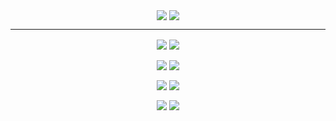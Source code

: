 <p align="center">
  <img align="center" src=https://github-readme-stats.vercel.app/api?username=mikew&theme=nord&hide_border=true&border_radius=20&show_icons=true&include_all_commits=true />
  <img align="center" src=https://github-readme-stats.vercel.app/api/top-langs?theme=nord&border_radius=20&hide_border=true&username=mikew&layout=compact&size_weight=0.5&count_weight=0.5 />
</p>

---

<p align="center">
  <a href="/mikew/transmission-material-ui" target="_blank"><img align="center" src=https://github-readme-stats.vercel.app/api/pin?theme=nord&border_radius=20&hide_border=true&username=mikew&description_lines_count=3&repo=transmission-material-ui /></a>
  <a href="/mikew/xarcade-xinput" target="_blank"><img align="center" src=https://github-readme-stats.vercel.app/api/pin?theme=nord&border_radius=20&hide_border=true&username=mikew&description_lines_count=3&repo=xarcade-xinput /></a>
</p>
<p align="center">
  <a href="/mikew/redux-easy-mode" target="_blank"><img align="center" src=https://github-readme-stats.vercel.app/api/pin?theme=nord&border_radius=20&hide_border=true&username=mikew&description_lines_count=3&repo=redux-easy-mode /></a>
  <a href="/mikew/homelab" target="_blank"><img align="center" src=https://github-readme-stats.vercel.app/api/pin?theme=nord&border_radius=20&hide_border=true&username=mikew&description_lines_count=3&repo=homelab /></a>
</p>
<p align="center">
  <a href="/mikew/brinton-memorial-cookbook" target="_blank"><img align="center" src=https://github-readme-stats.vercel.app/api/pin?theme=nord&border_radius=20&hide_border=true&username=mikew&description_lines_count=3&repo=brinton-memorial-cookbook /></a>
  <a href="/mikew/browser-kde-color-scheme" target="_blank"><img align="center" src=https://github-readme-stats.vercel.app/api/pin?theme=nord&border_radius=20&hide_border=true&username=mikew&description_lines_count=3&repo=browser-kde-color-scheme /></a>
</p>
<p align="center">
  <a href="/mikew/gzdoom-launcher" target="_blank"><img align="center" src=https://github-readme-stats.vercel.app/api/pin?theme=nord&border_radius=20&hide_border=true&username=mikew&description_lines_count=3&repo=gzdoom-launcher /></a>
  <a href="/mikew/ss-plex.bundle" target="_blank"><img align="center" src=https://github-readme-stats.vercel.app/api/pin?theme=nord&border_radius=20&hide_border=true&username=mikew&description_lines_count=3&repo=ss-plex.bundle /></a>
</p>
